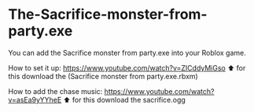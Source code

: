 # The-Sacrifice-monster-from-party.exe
You can add the Sacrifice monster from party.exe into your Roblox game.

How to set it up:
https://www.youtube.com/watch?v=ZICddyMiGso
⬆️
for this download the (Sacrifice monster from party.exe.rbxm)


How to add the chase music:
https://www.youtube.com/watch?v=asEa9yYYheE
⬆️
for this download the sacrifice.ogg
